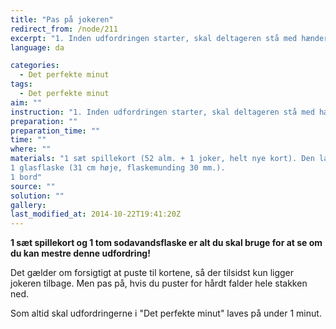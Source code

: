 ```yaml
---
title: "Pas på jokeren"
redirect_from: /node/211
excerpt: "1. Inden udfordringen starter, skal deltageren stå med hænderne ned langs siden.2. Når udfordringen starter, må deltageren begynde at puste på kortstakken. 3. Deltageren må ikke røre kortene, flaskerne eller bordene, som de står på. Hænderne skal hvile på lårene eller holdes bag ryggen.4. Falder alle kort af en flaske, må deltageren gå videre til næste opstilling.5. For at bestå udfordringen skal en joker ligge alene tilbage på en flaske i 3 sekunder inden for tidsgrænsen på 1 minut."
language: da

categories: 
  - Det perfekte minut
tags: 
  - Det perfekte minut
aim: ""
instruction: "1. Inden udfordringen starter, skal deltageren stå med hænderne ned langs siden.2. Når udfordringen starter, må deltageren begynde at puste på kortstakken. 3. Deltageren må ikke røre kortene, flaskerne eller bordene, som de står på. Hænderne skal hvile på lårene eller holdes bag ryggen.4. Falder alle kort af en flaske, må deltageren gå videre til næste opstilling.5. For at bestå udfordringen skal en joker ligge alene tilbage på en flaske i 3 sekunder inden for tidsgrænsen på 1 minut."
preparation: ""
preparation_time: ""
time: ""
where: ""
materials: "1 sæt spillekort (52 alm. + 1 joker, helt nye kort). Den lange side af kortstakken vender mod deltageren fra start af.
1 glasflaske (31 cm høje, flaskemunding 30 mm.).
1 bord"
source: ""
solution: ""
gallery:
last_modified_at: 2014-10-22T19:41:20Z
---
```

**1 sæt spillekort og 1 tom sodavandsflaske er alt du skal bruge for at se om du kan mestre denne udfordring!**

Det gælder om forsigtigt at puste til kortene, så der tilsidst kun ligger jokeren tilbage. Men pas på, hvis du puster for hårdt falder hele stakken ned.

Som altid skal udfordringerne i "Det perfekte minut" laves på under 1 minut.
